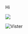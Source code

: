 Hi

<a href="https://github.com/anuraghazra/github-readme-stats"><img algin="right" src="https://github-readme-stats.vercel.app/api?theme=vue&include_all_commits=true&username=Nambers&show_icons=true"></a>

![Vister](https://visitor-badge.glitch.me/badge?page_id=Nambers.Nambers.readme)
<!--[![Top Langs](https://github-readme-stats.vercel.app/api/top-langs/?username=Nambers)](https://github.com/anuraghazra/github-readme-stats)-->
